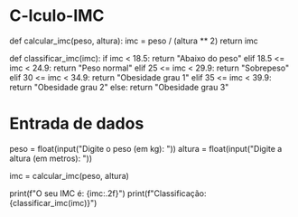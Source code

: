 # C-lculo-IMC


def calcular_imc(peso, altura):
    imc = peso / (altura ** 2)
    return imc

def classificar_imc(imc):
    if imc < 18.5:
        return "Abaixo do peso"
    elif 18.5 <= imc < 24.9:
        return "Peso normal"
    elif 25 <= imc < 29.9:
        return "Sobrepeso"
    elif 30 <= imc < 34.9:
        return "Obesidade grau 1"
    elif 35 <= imc < 39.9:
        return "Obesidade grau 2"
    else:
        return "Obesidade grau 3"

# Entrada de dados
peso = float(input("Digite o peso (em kg): "))
altura = float(input("Digite a altura (em metros): "))

imc = calcular_imc(peso, altura)

print(f"O seu IMC é: {imc:.2f}")
print(f"Classificação: {classificar_imc(imc)}")
